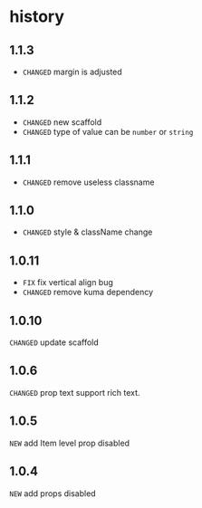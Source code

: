 # history


## 1.1.3

* `CHANGED` margin is adjusted

## 1.1.2

* `CHANGED` new scaffold
* `CHANGED` type of value can be `number` or `string`

## 1.1.1

* `CHANGED` remove useless classname

## 1.1.0

* `CHANGED` style & className change

## 1.0.11

* `FIX` fix vertical align bug
* `CHANGED` remove kuma dependency

## 1.0.10

`CHANGED` update scaffold

## 1.0.6

`CHANGED` prop text support rich text.

## 1.0.5

`NEW` add Item level prop disabled

## 1.0.4

`NEW` add props disabled